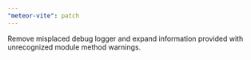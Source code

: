 ```yaml
---
"meteor-vite": patch
---
```


Remove misplaced debug logger and expand information provided with unrecognized module method warnings.
